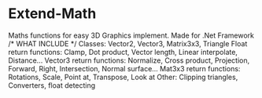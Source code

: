 # Extend-Math
Maths functions for easy 3D Graphics implement. Made for .Net Framework
/*      WHAT INCLUDE        */
Classes: Vector2, Vector3, Matrix3x3, Triangle 
Float return functions: Clamp, Dot product, Vector length, Linear interpolate, Distance... 
Vector3 return functions: Normalize, Cross product, Projection, Forward, Right, Intersection, Normal surface... 
Mat3x3 return functions: Rotations, Scale, Point at, Transpose, Look at 
Other: Clipping triangles, Converters, float detecting
